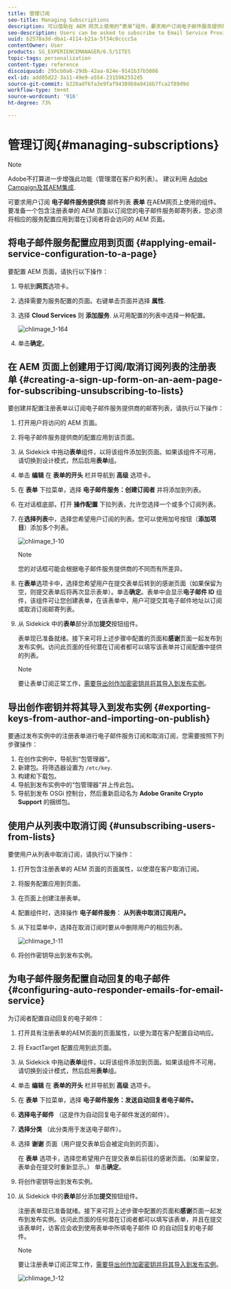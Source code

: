```yaml
---
title: 管理订阅
seo-title: Managing Subscriptions
description: 可以借助在 AEM 网页上使用的“表单”组件，要求用户订阅电子邮件服务提供商的邮寄列表。要准备一个包含注册表单的 AEM 页面以订阅您的电子邮件服务邮寄列表，您必须将相应的服务配置应用到潜在订阅者将会访问的 AEM 页面。
seo-description: Users can be asked to subscribe to Email Service Provider's mailing lists with the help of the Form component used on an AEM web page. To prepare an AEM page with a sign-up form for subscription to your e-mail service mailing lists, you must apply the corresponding service configuration to the AEM page that the potential subscriber will visit.
uuid: b2578a3d-dba1-4114-b21a-5f34c0cccc5a
contentOwner: User
products: SG_EXPERIENCEMANAGER/6.5/SITES
topic-tags: personalization
content-type: reference
discoiquuid: 295cb0a6-29db-42aa-824e-9141b37b5086
exl-id: add05d22-3a11-49e9-a554-2315962552d5
source-git-commit: b220adf6fa3e9faf94389b9a9416b7fca2f89d9d
workflow-type: tm+mt
source-wordcount: '916'
ht-degree: 73%

---
```


# 管理订阅{#managing-subscriptions}

>[!NOTE]
>
>Adobe不打算进一步增强此功能（管理潜在客户和列表）。
>建议利用 [Adobe Campaign及其AEM集成](/help/sites-administering/campaign.md).

可要求用户订阅 **电子邮件服务提供商** 邮件列表 **表单** 在AEM网页上使用的组件。 要准备一个包含注册表单的 AEM 页面以订阅您的电子邮件服务邮寄列表，您必须将相应的服务配置应用到潜在订阅者将会访问的 AEM 页面。

## 将电子邮件服务配置应用到页面 {#applying-email-service-configuration-to-a-page}

要配置 AEM 页面，请执行以下操作：

1. 导航到&#x200B;**网页**&#x200B;选项卡。
1. 选择需要为服务配置的页面。右键单击页面并选择 **属性**.

1. 选择 **Cloud Services** 则 **添加服务**. 从可用配置的列表中选择一种配置。

   ![chlimage_1-164](assets/chlimage_1-164.png)

1. 单击&#x200B;**确定**。

## 在 AEM 页面上创建用于订阅/取消订阅列表的注册表单 {#creating-a-sign-up-form-on-an-aem-page-for-subscribing-unsubscribing-to-lists}

要创建并配置注册表单以订阅电子邮件服务提供商的邮寄列表，请执行以下操作：

1. 打开用户将访问的 AEM 页面。
1. 将电子邮件服务提供商的配置应用到该页面。

1. 从 Sidekick 中拖动&#x200B;**表单**&#x200B;组件，以将该组件添加到页面。如果该组件不可用，请切换到设计模式，然后启用&#x200B;**表单**&#x200B;组。
1. 单击 **编辑** 在 **表单的开头** 栏并导航到 **高级** 选项卡。
1. 在 **表单** 下拉菜单，选择 **电子邮件服务：创建订阅者** 并将添加到列表。
1. 在对话框底部，打开 **操作配置** 下拉列表，允许您选择一个或多个订阅列表。
1. 在&#x200B;**选择列表**&#x200B;中，选择您希望用户订阅的列表。您可以使用加号按钮（**添加项目**）添加多个列表。

   ![chlimage_1-10](assets/chlimage_1-10.jpeg)

   >[!NOTE]
   >
   >您的对话框可能会根据电子邮件服务提供商的不同而有所差异。

1. 在&#x200B;**表单**&#x200B;选项卡中，选择您希望用户在提交表单后转到的感谢页面（如果保留为空，则提交表单后将再次显示表单）。单击&#x200B;**确定**。表单中会显示&#x200B;**电子邮件 ID** 组件，该组件可让您创建表单，在该表单中，用户可提交其电子邮件地址以订阅或取消订阅邮寄列表。
1. 从 Sidekick 中的&#x200B;**表单**&#x200B;部分添加&#x200B;**提交**&#x200B;按钮组件。

   表单现已准备就绪。接下来可将上述步骤中配置的页面和&#x200B;**感谢**&#x200B;页面一起发布到发布实例。访问此页面的任何潜在订阅者都可以填写该表单并订阅配置中提供的列表。

   >[!NOTE]
   >
   >要让表单订阅正常工作，[需要导出创作加密密钥并将其导入到发布实例](#exporting-keys-from-author-and-importing-on-publish)。

## 导出创作密钥并将其导入到发布实例 {#exporting-keys-from-author-and-importing-on-publish}

要通过发布实例中的注册表单进行电子邮件服务订阅和取消订阅，您需要按照下列步骤操作：

1. 在创作实例中，导航到“包管理器”。
1. 新建包。将筛选器设置为 `/etc/key`.
1. 构建和下载包。
1. 导航到发布实例中的“包管理器”并上传此包。
1. 导航到发布 OSGi 控制台，然后重新启动名为 **Adobe Granite Crypto Support** 的捆绑包。

## 使用户从列表中取消订阅 {#unsubscribing-users-from-lists}

要使用户从列表中取消订阅，请执行以下操作：

1. 打开包含注册表单的 AEM 页面的页面属性，以使潜在客户取消订阅。
1. 将服务配置应用到页面。
1. 在页面上创建注册表单。
1. 配置组件时，选择操作 **电子邮件服务**： **从列表中取消订阅用户。**
1. 从下拉菜单中，选择在取消订阅时要从中删除用户的相应列表。

   ![chlimage_1-11](assets/chlimage_1-11.jpeg)

1. 将创作密钥导出到发布实例。

## 为电子邮件服务配置自动回复的电子邮件 {#configuring-auto-responder-emails-for-email-service}

为订阅者配置自动回复的电子邮件：

1. 打开具有注册表单的AEM页面的页面属性，以便为潜在客户配置自动响应。
1. 将 ExactTarget 配置应用到此页面。

1. 从 Sidekick 中拖动&#x200B;**表单**&#x200B;组件，以将该组件添加到页面。如果该组件不可用，请切换到设计模式，然后启用&#x200B;**表单**&#x200B;组。
1. 单击 **编辑** 在 **表单的开头** 栏并导航到 **高级** 选项卡。
1. 在 **表单** 下拉菜单，选择 **电子邮件服务：发送自动回复者电子邮件。**
1. **选择电子邮件** （这是作为自动回复电子邮件发送的邮件）。

1. **选择分类** （此分类用于发送电子邮件）。
1. 选择 **谢谢** 页面（用户提交表单后会被定向到的页面）。

   在 **表单** 选项卡，选择您希望用户在提交表单后前往的感谢页面。（如果留空，表单会在提交时重新显示。） 单击&#x200B;**确定**。

1. 将创作密钥导出到发布实例。
1. 从 Sidekick 中的&#x200B;**表单**&#x200B;部分添加&#x200B;**提交**&#x200B;按钮组件。

   注册表单现已准备就绪。接下来可将上述步骤中配置的页面和&#x200B;**感谢**&#x200B;页面一起发布到发布实例。访问此页面的任何潜在订阅者都可以填写该表单，并且在提交该表单时，访客应会收到使用表单中所填电子邮件 ID 的自动回复的电子邮件。

   >[!NOTE]
   >
   >要让注册表单订阅正常工作，[需要导出创作加密密钥并将其导入到发布实例](#exporting-keys-from-author-and-importing-on-publish)。

   ![chlimage_1-12](assets/chlimage_1-12.jpeg)
